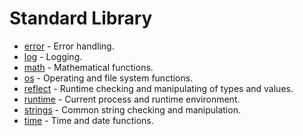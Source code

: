 # Standard Library

- [error](https://github.com/elliotchance/ok/tree/master/lib/error) - Error handling.
- [log](https://github.com/elliotchance/ok/tree/master/lib/log) - Logging.
- [math](https://github.com/elliotchance/ok/tree/master/lib/math) - Mathematical functions.
- [os](https://github.com/elliotchance/ok/tree/master/lib/os) - Operating and file system functions.
- [reflect](https://github.com/elliotchance/ok/tree/master/lib/reflect) - Runtime checking and manipulating of types and values.
- [runtime](https://github.com/elliotchance/ok/tree/master/lib/runtime) - Current process and runtime environment.
- [strings](https://github.com/elliotchance/ok/tree/master/lib/strings) - Common string checking and manipulation.
- [time](https://github.com/elliotchance/ok/tree/master/lib/time) - Time and date functions.
